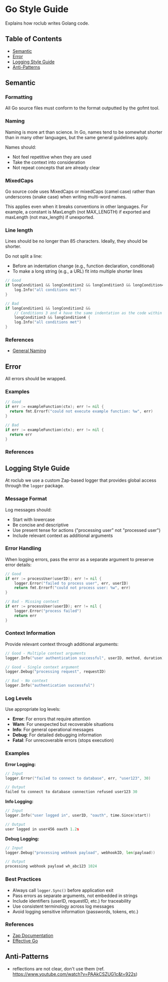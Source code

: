 # Go Style Guide

Explains how roclub writes Golang code.

## Table of Contents

- [Semantic](#semantic)
- [Error](#error)
- [Logging Style Guide](#logging-style-guide)
- [Anti-Patterns](#anti-patterns)

## Semantic

### Formatting

All Go source files must conform to the format outputted by the gofmt tool.

### Naming

Naming is more art than science. In Go, names tend to be somewhat shorter than in many other languages,
but the same general guidelines apply.

Names should:

- Not feel repetitive when they are used
- Take the context into consideration
- Not repeat concepts that are already clear

### MixedCaps

Go source code uses MixedCaps or mixedCaps (camel case) rather than underscores (snake case) when writing multi-word names.

This applies even when it breaks conventions in other languages. For example, a constant is MaxLength (not MAX_LENGTH) if exported and maxLength (not max_length) if unexported.

### Line length

Lines should be no longer than 85 characters. Ideally, they should be shorter.

Do not split a line:

- Before an indentation change (e.g., function declaration, conditional)
- To make a long string (e.g., a URL) fit into multiple shorter lines

```go
// Good
if longCondition1 && longCondition2 && longCondition3 && longCondition4 {
    log.Info("all conditions met")
}

// Bad
if longCondition1 && longCondition2 &&
    // Conditions 3 and 4 have the same indentation as the code within the if.
    longCondition3 && longCondition4 {
    log.Info("all conditions met")
}
```

### References

- [General Naming](https://testing.googleblog.com/2017/10/code-health-identifiernamingpostforworl.html)

## Error

All errors should be wrapped.

### Examples

```go
// Good
if err := exampleFunction(ctx); err != nil {
  return fmt.Errorf("could not execute example function: %w", err)
}

// Bad
if err := exampleFunction(ctx); err != nil {
  return err
}
```

### References

## Logging Style Guide

At roclub we use a custom Zap-based logger that provides global access through the `logger` package.

### Message Format

Log messages should:
- Start with lowercase
- Be concise and descriptive  
- Use present tense for actions ("processing user" not "processed user")
- Include relevant context as additional arguments

### Error Handling

When logging errors, pass the error as a separate argument to preserve error details:

```go
// Good
if err := processUser(userID); err != nil {
    logger.Error("failed to process user", err, userID)
    return fmt.Errorf("could not process user: %w", err)
}

// Bad - Missing context
if err := processUser(userID); err != nil {
    logger.Error("process failed")
    return err
}
```

### Context Information

Provide relevant context through additional arguments:

```go
// Good - Multiple context arguments
logger.Info("user authentication successful", userID, method, duration)

// Good - Single context argument
logger.Debug("processing request", requestID)

// Bad - No context
logger.Info("authentication successful")
```

### Log Levels

Use appropriate log levels:
- **Error**: For errors that require attention
- **Warn**: For unexpected but recoverable situations
- **Info**: For general operational messages
- **Debug**: For detailed debugging information
- **Fatal**: For unrecoverable errors (stops execution)

### Examples

**Error Logging:**
```go
// Input
logger.Error("failed to connect to database", err, "user123", 30)

// Output
failed to connect to database connection refused user123 30
```

**Info Logging:**
```go
// Input  
logger.Info("user logged in", userID, "oauth", time.Since(start))

// Output
user logged in user456 oauth 1.2s
```

**Debug Logging:**
```go
// Input
logger.Debug("processing webhook payload", webhookID, len(payload))

// Output  
processing webhook payload wh_abc123 1024
```

### Best Practices

- Always call `logger.Sync()` before application exit
- Pass errors as separate arguments, not embedded in strings
- Include identifiers (userID, requestID, etc.) for traceability
- Use consistent terminology across log messages
- Avoid logging sensitive information (passwords, tokens, etc.)

### References

- [Zap Documentation](https://pkg.go.dev/go.uber.org/zap)
- [Effective Go](https://go.dev/doc/effective_go)

## Anti-Patterns

- reflections are not clear, don't use them (ref. https://www.youtube.com/watch?v=PAAkCSZUG1c&t=922s)
